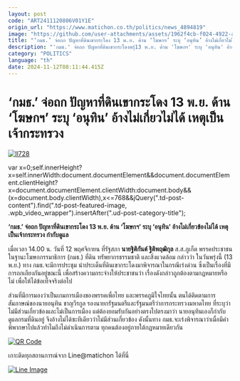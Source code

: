 ```yaml
---
layout: post
code: "ART2411120806V01Y1E"
origin_url: "https://www.matichon.co.th/politics/news_4894819"
image: "https://github.com/user-attachments/assets/1962f4cb-f024-4922-a11b-02fc127f1222"
title: "‘กมธ.’ จ่อถก ปัญหาที่ดินเขากระโดง 13 พ.ย. ด้าน ‘โฆษกฯ’ ระบุ ‘อนุทิน’ อ้างไม่เกี่ยวไม่ได้ เหตุเป็นเจ้ากระทรวง"
description: "'กมธ.' จ่อถก ปัญหาที่ดินเขากระโดงพรุ่13 พ.ย. ด้าน 'โฆษกฯ' ระบุ 'อนุทิน' อ้างไม่เกี่ยวข้องไม่ได้ เหตุเป็นเจ้ากระทรวง กำกับดูแล"
category: "POLITICS"
language: "th"
date: 2024-11-12T08:11:44.415Z
---
```


# ‘กมธ.’ จ่อถก ปัญหาที่ดินเขากระโดง 13 พ.ย. ด้าน ‘โฆษกฯ’ ระบุ ‘อนุทิน’ อ้างไม่เกี่ยวไม่ได้ เหตุเป็นเจ้ากระทรวง

[![](https://www.matichon.co.th/wp-content/uploads/2024/11/ll728.jpg "ll728")](https://www.matichon.co.th/wp-content/uploads/2024/11/ll728.jpg)

var x=0;self.innerHeight?x=self.innerWidth:document.documentElement&&document.documentElement.clientHeight?x=document.documentElement.clientWidth:document.body&&(x=document.body.clientWidth),x<=768&&jQuery(".td-post-content").find(".td-post-featured-image, .wpb\_video\_wrapper").insertAfter(".ud-post-category-title");

**‘กมธ.’ จ่อถก ปัญหาที่ดินเขากระโดง 13 พ.ย. ด้าน ‘โฆษกฯ’ ระบุ ‘อนุทิน’ อ้างไม่เกี่ยวข้องไม่ได้ เหตุเป็นเจ้ากระทรวง กำกับดูแล**

เมื่อเวลา 14.00 น. วันที่ 12 พฤศจิกายน ที่รัฐสภา **นายฐิติกันต์ ฐิติพฤฒิกุล** ส.ส.ภูเก็ต พรรคประชาชน ในฐานะโฆษกกรรมาธิการ (กมธ.) ที่ดิน ทรัพยากรธรรมชาติ และสิ่งแวดล้อม กล่าวว่า ในวันพรุ่งนี้ (13 พ.ย.) ทาง กมธ.จะมีการประชุม นำประเด็นที่ดินเขากระโดงมาพิจารณาในกรณีเร่งด่วน ซึ่งเป็นเรื่องที่มีการถกเถียงกันอยู่ขณะนี้ เพื่อสร้างความกระจ่างให้ประชาชนว่า เรื่องดังกล่าวถูกต้องตามกฎหมายหรือไม่ เพื่อให้ได้ข้อเท็จจริงต่อไป

ส่วนที่มีการมองว่าเป็นเกมการเมืองของพรรคเพื่อไทย และพรรคภูมิใจไทยนั้น ตนได้ติดตามการสัมภาษณ์ของนายอนุทิน ชาญวีรกูล รองนายกรัฐมนตรีและรัฐมนตรีว่าการกระทรวงมหาดไทย ที่ระบุว่าไม่มีส่วนเกี่ยวข้องและไม่เป็นการเมือง แต่ต้องยอมรับกันอย่างตรงไปตรงมาว่า นายอนุทินเองก็กำกับดูแลกรมที่ดินอยู่ จึงอ้างไม่ได้ซะทีเดียวว่าไม่มีส่วนเกี่ยวข้อง ดังนั้นทาง กมธ.จะเร่งพิจารณาว่าเมื่อมีคำพิพากษาไปแล้วทำไมถึงไม่ดำเนินการตาม ทุกคนต้องอยู่ภายใต้กฎหมายเดียวกัน

[![QR Code](https://www.matichon.co.th/wp-content/uploads/2023/07/wob1371z.jpg)](https://lin.ee/ht0nDxX)

เกาะติดทุกสถานการณ์จาก Line@matichon ได้ที่นี่

[![Line Image](https://www.matichon.co.th/wp-content/uploads/2023/07/th.png)](https://lin.ee/ht0nDxX)